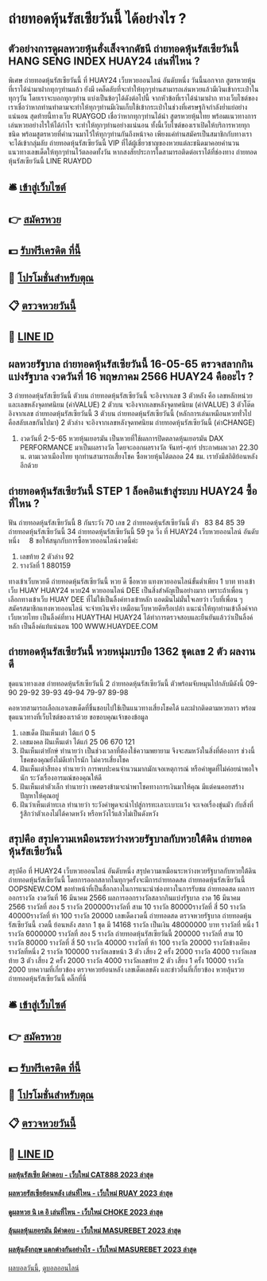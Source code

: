 # ถ่ายทอดหุ้นรัสเซียวันนี้ ได้อย่างไร ?
## ตัวอย่างการดูผลหวยหุ้นฮั่งเส็งจากดัชนี ถ่ายทอดหุ้นรัสเซียวันนี้ HANG SENG INDEX HUAY24 เล่นที่ไหน ?
พิเศษ ถ่ายทอดหุ้นรัสเซียวันนี้ ที่ HUAY24 เว็บหวยออนไลน์ อันดับหนึ่ง วันนี้นอกจาก สูตรหวยหุ้นที่เราได้นำมาฝากทุกๆท่านแล้ว ยังมี เคล็ดลับที่จะทำให้ทุกๆท่านสามารถเล่นหวยแล้วมีเงินเข้ากระเป๋าในทุกๆวัน โดยเราจะบอกทุกๆท่าน แบ่งเป็นข้อๆได้ดังต่อไปนี้
จากหัวข้อที่เราได้นำมาฝาก ทางเว็บไซต์ของเราเชื่อว่าหากท่านทำตามจะทำให้ทุกๆท่านมีเงินเก็บใช้เข้ากระเป๋าในช่วงที่เศรษฐกิจกำลังย่ำแย่อย่างแน่นอน
สุดท้ายนี้ทางเว็บ RUAYGOD เชื่อว่าหากทุกๆท่านได้นำ สูตรหวยหุ้นไทย พร้อมแนวทางการเล่นหวยอย่างไรให้ได้กำไร จะทำให้ทุกๆท่านอย่างแน่นอน ทั้งนี้เว็บไซต์ของเราเปิดให้บริการหวยทุกชนิด พร้อมสูตรหวยที่คำนวนมาไว้ให้ทุกๆท่านกันถึงหน้าจอ เพียงแค่ท่านสมัครเป็นสมาชิกกับทางเรา จะได้เข้ากลุ่มลับ ถ่ายทอดหุ้นรัสเซียวันนี้ VIP ที่ได้ผู้เชี่ยวชาญของหวยแต่ละชนิดมาคอยคำนวนแนวทางเลขเด็ดให้ทุกๆท่านไว้ตลอดทั้งวัน หากสงสัยประการใดสามารถติดต่อเราได้ที่ช่องทาง ถ่ายทอดหุ้นรัสเซียวันนี้ LINE RUAYDD

## 🛎 [เข้าสู่เว็บไซต์](https://bit.ly/3BG5bNw)
## 👉 [สมัครหวย](https://bit.ly/3BG5bNw)
## 💵 [รับฟรีเครดิต ที่นี้](https://bit.ly/3C3mvgS)
## 👑 [โปรโมชั่นสำหรับตุณ](https://bit.ly/3C3mvgS)
## 📋 [ตรวจหวยวันนี้](https://bit.ly/3C3mvgS)
## 📱 [LINE ID](https://bit.ly/3C3mvgS)

## ผลหวยรัฐบาล ถ่ายทอดหุ้นรัสเซียวันนี้ 16-05-65 ตรวจสลากกินแบ่งรัฐบาล งวดวันที่ 16 พฤษภาคม 2566 HUAY24 คืออะไร ?
3 ถ่ายทอดหุ้นรัสเซียวันนี้ ตัวบน ถ่ายทอดหุ้นรัสเซียวันนี้ จะอิงจากเลข 3 ตัวหลัง คือ เลขหลักหน่วยและเลขหลังจุดทศนิยม (ค่าVALUE)
2 ตัวบน จะอิงจากเลขหลังจุดทศนิยม (ค่าVALUE)
3 ตัวโต๊ด อิงจากเลข ถ่ายทอดหุ้นรัสเซียวันนี้ 3 ตัวบน ถ่ายทอดหุ้นรัสเซียวันนี้ (หลักการเล่นเหมือนหวยทั่วไป คือสลับเลขกันไปมา)
2 ตัวล่าง จะอิงจากเลขหลังจุดทศนิยม ถ่ายทอดหุ้นรัสเซียวันนี้ (ค่าCHANGE)
1. งวดวันที่ 2-5-65 หวยหุ้นเยอรมัน เป็นหวยที่ใช้ผลการปิดตลาดหุ้นเยอรมัน DAX PERFORMANCE มาเป็นผลรางวัล โดยจะออกผลรางวัล จันทร์-ศุกร์ ประกาศผลเวลา 22.30 น. ตามเวลาเมืองไทย ทุกท่านสามารถเสี่ยงโชค ซื้อหวยหุ้นได้ตลอด 24 ชม. เรายังมีสถิติย้อนหลังอีกด้วย

## ถ่ายทอดหุ้นรัสเซียวันนี้ STEP 1 ล็อคอินเข้าสู่ระบบ HUAY24 ซื้อที่ไหน ?
ฟัน ถ่ายทอดหุ้นรัสเซียวันนี้ 8
กันระวัง 70
เลข 2 ถ่ายทอดหุ้นรัสเซียวันนี้ ตัว   83 84 85 39 ถ่ายทอดหุ้นรัสเซียวันนี้ 34 ถ่ายทอดหุ้นรัสเซียวันนี้ 59
รูด วิ่ง ที่ HUAY24 เว็บหวยออนไลน์ อันดับหนึ่ง     8
ขอให้สนุกกับการซื้อหวยออนไลน์งวดนี้ค่ะ
1. เลขท้าย 2 ตัวล่าง 92
2. รางวัลที่ 1 880159

ทางเข้าเว็บหวยดี ถ่ายทอดหุ้นรัสเซียวันนี้ หวย ดี ซื้อหวย แทงหวยออนไลน์ขั้นต่ำเพียง 1 บาท ทางเข้าเว็บ HUAY HUAY24 หวย24 หวยออนไลน์ DEE เป็นสิ่งสำคัญเป็นอย่างมาก เพราะถ้าเพื่อน ๆ เลือกทางเข้าเว็บ HUAY DEE ที่ไม่ใช้เป็นลิ้งค์ทางเข้าหลัก แอดมินไม่มั่นใจเลยว่า เว็บที่เพื่อน ๆ สมัครสมาชิกแทงหวยออนไลน์ จะจ่ายเงินจริง เหมือนเว็บหวยดีหรือเปล่า แนะนำให้ทุกท่านเข้าลิ้งค์จาก เว็บหวยไทย เป็นลิ้งค์ที่ทาง HUAYTHAI HUAY24 ได้ทำการตรวจสอบและยืนยันแล้วว่าเป็นลิ้งค์หลัก เป็นลิ้งค์แท้แน่นอน 100
WWW.HUAYDEE.COM

## ถ่ายทอดหุ้นรัสเซียวันนี้ หวยหนุ่มบรบือ 1362 ชุดเลข 2 ตัว ผลงานดี
ชุดแนวทางเลข ถ่ายทอดหุ้นรัสเซียวันนี้ 2 ถ่ายทอดหุ้นรัสเซียวันนี้ ตัวพร้อมจับหมุนไปกลับมีดังนี้
09-90
29-92
39-93
49-94
79-97
89-98

คอหวยสามารถเลือกเอาเลขเด็ดที่ชื่นชอบไปใช้เป็นแนวทางเสี่ยงโชคได้ และฝากติดตามหวยลาว พร้อมชุดแนวทางที่เว็บไซต์ของเราด้วย
ขอขอบคุณเจ้าของข้อมูล
1. เลขเด็ด ฝันเห็นเต่า ได้แก่ 0 5
2. เลขมงคล ฝันเห็นเต่า ได้แก่ 25 06 670 121
3. ฝันเห็นเต่ายักษ์ ทำนายว่า เป็นช่วงเวลาที่ต้องใช้ความพยายาม จึงจะสมหวังในสิ่งที่ต้องการ ช่วงนี้โชคของคุณยังไม่ดีเท่าไรนัก ไม่ควรเสี่ยงโชค
4. ฝันเห็นเต่าสีทอง ทำนายว่า การพบปะคนจำนวนมากมักเจอเหตุการณ์ หรือคำพูดที่ไม่ค่อยน่าพอใจนัก ระวังเรื่องอารมณ์ของคุณให้ดี
5. ฝันเห็นเต่าตัวเล็ก ทำนายว่า เพศตรงข้ามจะนำพาโชคทางการเงินมาให้คุณ มีแต่คนคอยสร้างปัญหาให้คุณอยู่
6. ฝันว่าเห็นเต่าทะเล ทำนายว่า ระวังคำพูดจะนำไปสู่การทะเลาะเบาะแว้ง จะเจอเรื่องขุ่นมัว กับสิ่งที่รู้สึกว่าตัวเองไม่ได้คาดหวัง หรือหวังไว้แล้วไม่เป็นดังหวัง

## สรุปคือ สรุปความเหมือนระหว่างหวยรัฐบาลกับหวยใต้ดิน ถ่ายทอดหุ้นรัสเซียวันนี้
สรุปคือ ที่ HUAY24 เว็บหวยออนไลน์ อันดับหนึ่ง สรุปความเหมือนระหว่างหวยรัฐบาลกับหวยใต้ดิน ถ่ายทอดหุ้นรัสเซียวันนี้ โดยการออกสลากในทุกๆครั้งจะมีการถ่ายทอดสด ถ่ายทอดหุ้นรัสเซียวันนี้ OOPSNEW.COM ขอทำหน้าที่เป็นสื่อกลางในการแนะนำช่องทางในการรับชม
ถ่ายทอดสด ผลการออกรางวัล งวดวันที่ 16 มีนาคม 2566
ผลการออกรางวัลสลากกินแบ่งรัฐบาล งวด 16 มีนาคม 2566
รางวัลที่ สอง 5 รางวัล 200000รางวัลที่ สาม 10 รางวัล 80000รางวัลที่ สี่ 50 รางวัล 40000รางวัลที่ ห้า 100 รางวัล 20000
 เลขเด็ดงวดนี้ ถ่ายทอดสด ตรวจหวยรัฐบาล ถ่ายทอดหุ้นรัสเซียวันนี้ งวดนี้ ย้อนหลัง 
สลาก 1 ชุด มี 14168 รางวัล เป็นเงิน 48000000 บาท
รางวัลที่ หนึ่ง 1 รางวัล 6000000 รางวัลที่ สอง 5 รางวัล ถ่ายทอดหุ้นรัสเซียวันนี้ 200000 รางวัลที่ สาม 10 รางวัล 80000 รางวัลที่ สี่ 50 รางวัล 40000 รางวัลที่ ห้า 100 รางวัล 20000 รางวัลข้างเคียงรางวัลที่หนึ่ง 2 รางวัล 100000 รางวัลเลขหน้า 3 ตัว เสี่ยง 2 ครั้ง 2000 รางวัล 4000 รางวัลเลขท้าย 3 ตัว เสี่ยง 2 ครั้ง 2000 รางวัล 4000 รางวัลเลขท้าย 2 ตัว เสี่ยง 1 ครั้ง 10000 รางวัล 2000
บทความที่เกี่ยวข้อง
ตรวจหวยย้อนหลัง เลขเด็ดเลขดัง และข่าวอื่นที่เกี่ยวข้อง หวยลุ้นรวย ถ่ายทอดหุ้นรัสเซียวันนี้ คลิ๊กที่นี่

## 🛎 [เข้าสู่เว็บไซต์](https://bit.ly/3BG5bNw)
## 👉 [สมัครหวย](https://bit.ly/3BG5bNw)
## 💵 [รับฟรีเครดิต ที่นี้](https://bit.ly/3C3mvgS)
## 👑 [โปรโมชั่นสำหรับตุณ](https://bit.ly/3C3mvgS)
## 📋 [ตรวจหวยวันนี้](https://bit.ly/3C3mvgS)
## 📱 [LINE ID](https://bit.ly/3C3mvgS)

#### [ผลหุ้นรัสเซีย มีคำตอบ - เว็บใหม่ CAT888 2023 ล่าสุด](https://atom.io/themes/ผลหุ้นรัสเซีย%20มีคำตอบ%20-%20เว็บใหม่%20cat888%202023%20ล่าสุด)
#### [ผลหวยรัสเซียย้อนหลัง เล่นที่ไหน - เว็บใหม่ RUAY 2023 ล่าสุด](https://atom.io/themes/ผลหวยรัสเซียย้อนหลัง%20เล่นที่ไหน%20-%20เว็บใหม่%20ruay%202023%20ล่าสุด)
#### [ดูผลหวย นิ เค อิ เล่นที่ไหน - เว็บใหม่ CHOKE 2023 ล่าสุด](https://atom.io/themes/ดูผลหวย%20นิ%20เค%20อิ%20เล่นที่ไหน%20-%20เว็บใหม่%20choke%202023%20ล่าสุด)
#### [ลุ้นผลหุ้นเยอรมัน มีคำตอบ - เว็บใหม่ MASUREBET 2023 ล่าสุด](https://atom.io/themes/ลุ้นผลหุ้นเยอรมัน%20มีคำตอบ%20-%20เว็บใหม่%20masurebet%202023%20ล่าสุด)
#### [ผลหุ้นอังกฤษ แตกต่างกันอย่างไร - เว็บใหม่ MASUREBET 2023 ล่าสุด](https://atom.io/themes/ผลหุ้นอังกฤษ%20แตกต่างกันอย่างไร%20-%20เว็บใหม่%20masurebet%202023%20ล่าสุด)

[ผลบอลวันนี้](https://siamsport.tv "ผลบอลวันนี้"), [ดูบอลออนไลน์](https://siamsport.tv/ดูบอลสด "ดูบอลออนไลน์")